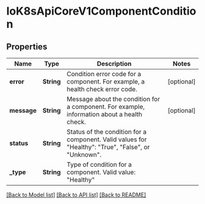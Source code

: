 # IoK8sApiCoreV1ComponentCondition

## Properties
Name | Type | Description | Notes
------------ | ------------- | ------------- | -------------
**error** | **String** | Condition error code for a component. For example, a health check error code. | [optional] 
**message** | **String** | Message about the condition for a component. For example, information about a health check. | [optional] 
**status** | **String** | Status of the condition for a component. Valid values for \"Healthy\": \"True\", \"False\", or \"Unknown\". | 
**_type** | **String** | Type of condition for a component. Valid value: \"Healthy\" | 

[[Back to Model list]](../README.md#documentation-for-models) [[Back to API list]](../README.md#documentation-for-api-endpoints) [[Back to README]](../README.md)


